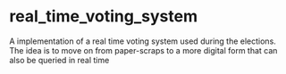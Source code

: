 # real_time_voting_system
A implementation of a real time voting system used during the elections. The idea is to move on from paper-scraps to a more digital form that can also be queried in real time
